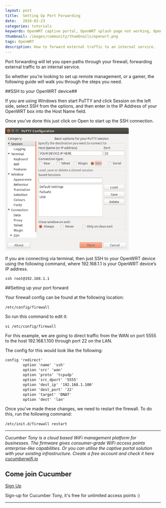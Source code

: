 ```yaml
---
layout: post
title:  Setting Up Port Forwarding
date:   2016-02-23
categories: tutorials
keywords: OpenWRT captive portal, OpenWRT splash page not working, OpenWRT splash page template, OpenWRT splash page free, OpenWRT splash page html, OpenWRT splash page hosting, OpenMesh captive portal, OpenMesh splash page not working, OpenMesh splash page template, OpenMesh splash page free, OpenMesh splash page html, OpenMesh splash page hosting, DD-WRT
thumbnail: /images/community/thumbnails/openwrt.png
tags: OpenWRT
description: How to forward external traffic to an internal service.
---
```


Port forwarding will let you open paths through your firewall, forwarding external traffic to an internal service.

So whether you’re looking to set up remote management, or a gamer, the following guide will walk you through the steps you need.

##SSH to your OpenWRT device##

If you are using Windows then start PuTTY and click Session on the left side, select SSH from the options, and then enter in the IP Address of your OpenWRT box into the Host Name field.

Once you’ve done this just click on Open to start up the SSH connection.

<div class="text-center">
  <img src="/images/community/tutorials/openwrt/puttyconfig.png" width="400px">
</div>

If you are connecting via terminal, then just SSH to your OpenWRT device using the following command, where 192.168.1.1 is your OpenWRT device’s IP address.

```
ssh root@192.168.1.1
```

##Setting up your port forward

Your firewall config can be found at the following location:

`/etc/config/firewall`

So run this command to edit it:

`vi /etc/config/firewall`

For this example, we are going to direct traffic from the WAN on port 5555 to the host 192.168.1.100 through port 22 on the LAN.

The config for this would look like the following:

    config 'redirect'
            option 'name' 'ssh'
            option 'src' 'wan'
            option 'proto' 'tcpudp'
            option 'src_dport' '5555'
            option 'dest_ip' '192.168.1.100'
            option 'dest_port' '22'
            option 'target' 'DNAT'
            option 'dest' 'lan'


Once you’ve made these changes, we need to restart the firewall. To do this, run the following command:

`/etc/init.d/firewall restart`


<hr>

*Cucumber Tony is a cloud based WiFi management platform for businesses. The firmware gives consumer-grade WiFi access points enterprise-like capabilities. Or you can utilise the captive portal solution with your existing infrastructure. Create a free account and check it here <a href="https://cucumberwifi.io">cucumberwifi.io</a>*


<div class="text-center">

<h2>Come join Cucumber</h2>

<a href="https://my.ctapp.io/#/create" class="button success dst">Sign Up</a><br>

<p>Sign-up for Cucumber Tony, it's free for unlimited access points :)</p>

<hr>

</div>

